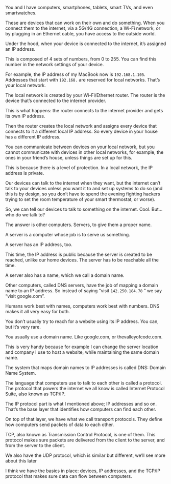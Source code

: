 You and I have computers, smartphones, tablets, smart TVs, and even smartwatches.

These are devices that can work on their own and do something. When you connect them to the internet, via a 5G/4G connection, a Wi-Fi network, or by plugging in an Ethernet cable, you have access to the outside world.

Under the hood, when your device is connected to the internet, it’s assigned an IP address.

This is composed of 4 sets of numbers, from 0 to 255. You can find this number in the network settings of your device.

For example, the IP address of my MacBook now is ```192.168.1.105```. Addresses that start with ```192.168.``` are reserved for local networks. That’s your local network.

The local network is created by your Wi-Fi/Ethernet router. The router is the device that’s connected to the internet provider.

This is what happens: the router connects to the internet provider and gets its own IP address.

Then the router creates the local network and assigns every device that connects to it a different local IP address. So every device in your house has a different IP address.

You can communicate between devices on your local network, but you cannot communicate with devices in other local networks, for example, the ones in your friend’s house, unless things are set up for this.

This is because there is a level of protection. In a local network, the IP address is private.

Our devices can talk to the internet when they want, but the internet can’t talk to your devices unless you want it to and set up systems to do so (and this is by design, so you don’t have to spend the evening fighting hackers trying to set the room temperature of your smart thermostat, or worse).

So, we can tell our devices to talk to something on the internet. Cool. But… who do we talk to?

The answer is other computers. Servers, to give them a proper name.

A server is a computer whose job is to serve us something.

A server has an IP address, too.

This time, the IP address is public because the server is created to be reached, unlike our home devices. The server has to be reachable all the time.

A server also has a name, which we call a domain name.

Other computers, called DNS servers, have the job of mapping a domain name to an IP address. So instead of saying “visit ```142.250.184.78``` ” we say “visit google.com”.

Humans work best with names, computers work best with numbers. DNS makes it all very easy for both.

You don’t usually try to reach for a website using its IP address. You can, but it’s very rare.

You usually use a domain name. Like google.com, or thevalleyofcode.com.

This is very handy because for example I can change the server location and company I use to host a website, while maintaining the same domain name.

The system that maps domain names to IP addresses is called DNS: Domain Name System.

The language that computers use to talk to each other is called a protocol. The protocol that powers the internet we all know is called Internet Protocol Suite, also known as TCP/IP.

The IP protocol part is what I mentioned above; IP addresses and so on. That’s the base layer that identifies how computers can find each other.

On top of that layer, we have what we call transport protocols. They define how computers send packets of data to each other.

TCP, also known as Transmission Control Protocol, is one of them. This protocol makes sure packets are delivered from the client to the server, and from the server to the client.

We also have the UDP protocol, which is similar but different, we’ll see more about this later

I think we have the basics in place: devices, IP addresses, and the TCP/IP protocol that makes sure data can flow between computers.